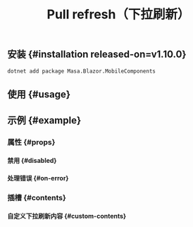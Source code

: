 ﻿---
title: Pull refresh（下拉刷新）
desc: "下拉刷新，通常用于移动端应用"
---

<app-alert type="warning" content="仅在移动端生效，因为只实现了触摸事件。因此需要打开浏览器的移动模式（`F12`，`Ctrl+Shift+M`）才能看到效果。"></app-alert>

## 安装 {#installation released-on=v1.10.0}

```shell
dotnet add package Masa.Blazor.MobileComponents
```

## 使用 {#usage}

<masa-example file="Examples.mobiles.pull_refresh.Usage"></masa-example>

## 示例 {#example}

### 属性 {#props}

#### 禁用 {#disabled}

<masa-example file="Examples.mobiles.pull_refresh.Disabled"></masa-example>

#### 处理错误 {#on-error}

<masa-example file="Examples.mobiles.pull_refresh.OnError"></masa-example>

### 插槽 {#contents}

#### 自定义下拉刷新内容 {#custom-contents}

<masa-example file="Examples.mobiles.pull_refresh.Contents"></masa-example>
